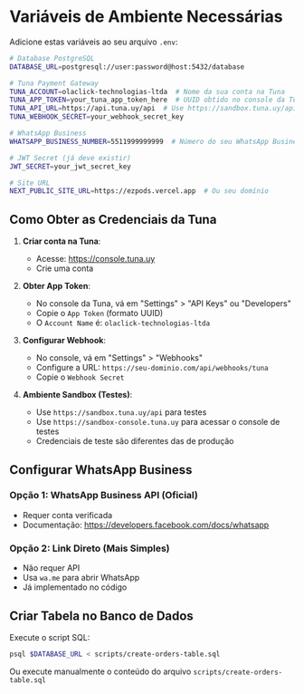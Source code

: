 # Variáveis de Ambiente Necessárias

Adicione estas variáveis ao seu arquivo `.env`:

```bash
# Database PostgreSQL
DATABASE_URL=postgresql://user:password@host:5432/database

# Tuna Payment Gateway
TUNA_ACCOUNT=olaclick-technologias-ltda  # Nome da sua conta na Tuna
TUNA_APP_TOKEN=your_tuna_app_token_here  # UUID obtido no console da Tuna
TUNA_API_URL=https://api.tuna.uy/api  # Use https://sandbox.tuna.uy/api para testes
TUNA_WEBHOOK_SECRET=your_webhook_secret_key

# WhatsApp Business
WHATSAPP_BUSINESS_NUMBER=5511999999999  # Número do seu WhatsApp Business

# JWT Secret (já deve existir)
JWT_SECRET=your_jwt_secret_key

# Site URL
NEXT_PUBLIC_SITE_URL=https://ezpods.vercel.app  # Ou seu domínio
```

## Como Obter as Credenciais da Tuna

1. **Criar conta na Tuna**:
   - Acesse: https://console.tuna.uy
   - Crie uma conta

2. **Obter App Token**:
   - No console da Tuna, vá em "Settings" > "API Keys" ou "Developers"
   - Copie o `App Token` (formato UUID)
   - O `Account Name` é: `olaclick-technologias-ltda`

3. **Configurar Webhook**:
   - No console, vá em "Settings" > "Webhooks"
   - Configure a URL: `https://seu-dominio.com/api/webhooks/tuna`
   - Copie o `Webhook Secret`

4. **Ambiente Sandbox (Testes)**:
   - Use `https://sandbox.tuna.uy/api` para testes
   - Use `https://sandbox-console.tuna.uy` para acessar o console de testes
   - Credenciais de teste são diferentes das de produção

## Configurar WhatsApp Business

### Opção 1: WhatsApp Business API (Oficial)
- Requer conta verificada
- Documentação: https://developers.facebook.com/docs/whatsapp

### Opção 2: Link Direto (Mais Simples)
- Não requer API
- Usa `wa.me` para abrir WhatsApp
- Já implementado no código

## Criar Tabela no Banco de Dados

Execute o script SQL:

```bash
psql $DATABASE_URL < scripts/create-orders-table.sql
```

Ou execute manualmente o conteúdo do arquivo `scripts/create-orders-table.sql`
